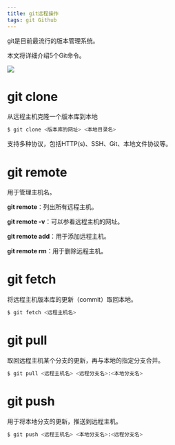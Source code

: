 ```yaml
---
title: git远程操作
tags: git Github
---
```


git是目前最流行的版本管理系统。

本文将详细介绍5个Git命令。

<!--more-->

![](http://image.beekka.com/blog/2014/bg2014061202.jpg)

# git clone

从远程主机克隆一个版本库到本地

```bash
$ git clone <版本库的网址> <本地目录名>
```
支持多种协议，包括HTTP(s)、SSH、Git、本地文件协议等。

# git remote

用于管理主机名。

**git remote**：列出所有远程主机。

**git remote -v**：可以参看远程主机的网址。

**git remote add**：用于添加远程主机。

**git remote rm**：用于删除远程主机。


# git fetch

将远程主机版本库的更新（commit）取回本地。

```bash
$ git fetch <远程主机名>
```

# git pull

取回远程主机某个分支的更新，再与本地的指定分支合并。

```bash
$ git pull <远程主机名> <远程分支名>:<本地分支名>
```

# git push

用于将本地分支的更新，推送到远程主机。

```bash
$ git push <远程主机名> <本地分支名>:<远程分支名>
```


